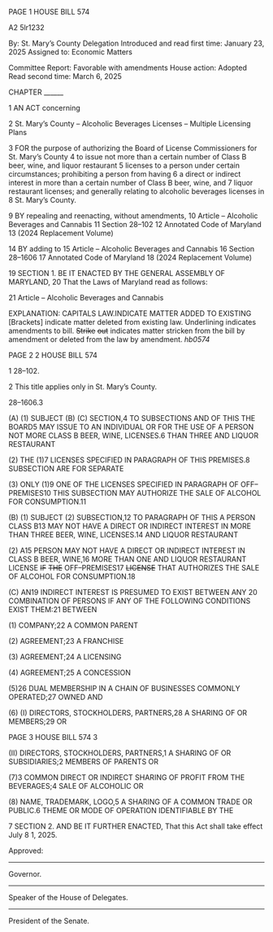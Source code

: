 PAGE 1
HOUSE BILL 574

A2 5lr1232

By: St. Mary’s County Delegation
Introduced and read first time: January 23, 2025
Assigned to: Economic Matters

Committee Report: Favorable with amendments
House action: Adopted
Read second time: March 6, 2025

CHAPTER ______

1 AN ACT concerning

2 St. Mary’s County – Alcoholic Beverages Licenses – Multiple Licensing Plans

3 FOR the purpose of authorizing the Board of License Commissioners for St. Mary’s County
4 to issue not more than a certain number of Class B beer, wine, and liquor restaurant
5 licenses to a person under certain circumstances; prohibiting a person from having
6 a direct or indirect interest in more than a certain number of Class B beer, wine, and
7 liquor restaurant licenses; and generally relating to alcoholic beverages licenses in
8 St. Mary’s County.

9 BY repealing and reenacting, without amendments,
10 Article – Alcoholic Beverages and Cannabis
11 Section 28–102
12 Annotated Code of Maryland
13 (2024 Replacement Volume)

14 BY adding to
15 Article – Alcoholic Beverages and Cannabis
16 Section 28–1606
17 Annotated Code of Maryland
18 (2024 Replacement Volume)

19 SECTION 1. BE IT ENACTED BY THE GENERAL ASSEMBLY OF MARYLAND,
20 That the Laws of Maryland read as follows:

21 Article – Alcoholic Beverages and Cannabis

EXPLANATION: CAPITALS LAW.INDICATE MATTER ADDED TO EXISTING
[Brackets] indicate matter deleted from existing law.
Underlining indicates amendments to bill.
~~Strike~~ ~~out~~ indicates matter stricken from the bill by amendment or deleted from the law by
amendment. *hb0574*

PAGE 2
2 HOUSE BILL 574

1 28–102.

2 This title applies only in St. Mary’s County.

28–1606.3

(A) (1) SUBJECT (B) (C) SECTION,4 TO SUBSECTIONS AND OF THIS THE
BOARD5 MAY ISSUE TO AN INDIVIDUAL OR FOR THE USE OF A PERSON NOT MORE
CLASS B BEER, WINE, LICENSES.6 THAN THREE AND LIQUOR RESTAURANT

(2) THE (1)7 LICENSES SPECIFIED IN PARAGRAPH OF THIS
PREMISES.8 SUBSECTION ARE FOR SEPARATE

(3) ONLY (1)9 ONE OF THE LICENSES SPECIFIED IN PARAGRAPH OF
OFF–PREMISES10 THIS SUBSECTION MAY AUTHORIZE THE SALE OF ALCOHOL FOR
CONSUMPTION.11

(B) (1) SUBJECT (2) SUBSECTION,12 TO PARAGRAPH OF THIS A PERSON
CLASS B13 MAY NOT HAVE A DIRECT OR INDIRECT INTEREST IN MORE THAN THREE
BEER, WINE, LICENSES.14 AND LIQUOR RESTAURANT

(2) A15 PERSON MAY NOT HAVE A DIRECT OR INDIRECT INTEREST IN
CLASS B BEER, WINE,16 MORE THAN ONE AND LIQUOR RESTAURANT LICENSE ~~IF~~ ~~THE~~
OFF–PREMISES17 ~~LICENSE~~ THAT AUTHORIZES THE SALE OF ALCOHOL FOR
CONSUMPTION.18

(C) AN19 INDIRECT INTEREST IS PRESUMED TO EXIST BETWEEN ANY
20 COMBINATION OF PERSONS IF ANY OF THE FOLLOWING CONDITIONS EXIST
THEM:21 BETWEEN

(1) COMPANY;22 A COMMON PARENT

(2) AGREEMENT;23 A FRANCHISE

(3) AGREEMENT;24 A LICENSING

(4) AGREEMENT;25 A CONCESSION

(5)26 DUAL MEMBERSHIP IN A CHAIN OF BUSINESSES COMMONLY
OPERATED;27 OWNED AND

(6) (I) DIRECTORS, STOCKHOLDERS, PARTNERS,28 A SHARING OF OR
MEMBERS;29 OR

PAGE 3
HOUSE BILL 574 3

(II) DIRECTORS, STOCKHOLDERS, PARTNERS,1 A SHARING OF OR
SUBSIDIARIES;2 MEMBERS OF PARENTS OR

(7)3 COMMON DIRECT OR INDIRECT SHARING OF PROFIT FROM THE
BEVERAGES;4 SALE OF ALCOHOLIC OR

(8) NAME, TRADEMARK, LOGO,5 A SHARING OF A COMMON TRADE OR
PUBLIC.6 THEME OR MODE OF OPERATION IDENTIFIABLE BY THE

7 SECTION 2. AND BE IT FURTHER ENACTED, That this Act shall take effect July
8 1, 2025.

Approved:

________________________________________________________________________________
Governor.

________________________________________________________________________________
Speaker of the House of Delegates.

________________________________________________________________________________
President of the Senate.